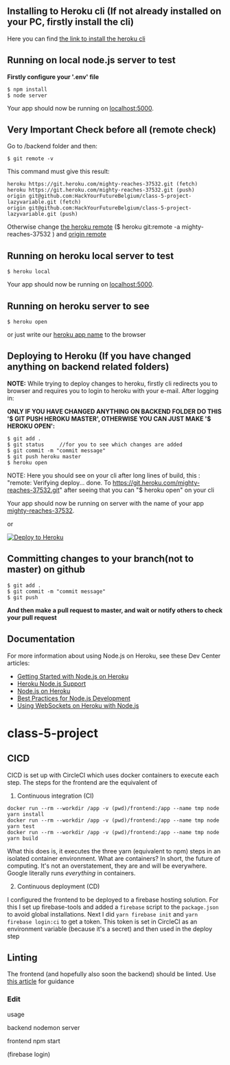 ## Installing to Heroku cli (If not already installed on your PC, firstly install the cli)

Here you can find [the link to install the heroku cli](https://devcenter.heroku.com/categories/command-line)

## Running on local node.js server to test

**Firstly configure your '.env' file**

```
$ npm install
$ node server

```

Your app should now be running on [localhost:5000](http://localhost:5000/).

## Very Important Check before all (remote check)

Go to /backend folder and then:

```
$ git remote -v

```

This command must give this result:

```
heroku https://git.heroku.com/mighty-reaches-37532.git (fetch)
heroku https://git.heroku.com/mighty-reaches-37532.git (push)
origin git@github.com:HackYourFutureBelgium/class-5-project-lazyvariable.git (fetch)
origin git@github.com:HackYourFutureBelgium/class-5-project-lazyvariable.git (push)

```

Otherwise change [the heroku remote](https://stackoverflow.com/questions/6226846/how-to-change-a-git-remote-on-heroku) (\$ heroku git:remote -a mighty-reaches-37532
) and [origin remote](https://stackoverflow.com/questions/22694294/reconnect-remote-origin)

## Running on heroku local server to test

```
$ heroku local

```

Your app should now be running on [localhost:5000](http://localhost:5000/).

## Running on heroku server to see

```
$ heroku open

```

or just write our [heroku app name](https://mighty-reaches-37532.herokuapp.com/) to the browser

## Deploying to Heroku (If you have changed anything on backend related folders)

**NOTE:** While trying to deploy changes to heroku, firstly cli redirects you to browser and requires you to login to heroku with your e-mail. After logging in:

**ONLY IF YOU HAVE CHANGED ANYTHING ON BACKEND FOLDER DO THIS '$ GIT PUSH HEROKU MASTER', OTHERWISE YOU CAN JUST MAKE '$ HEROKU OPEN':**

```
$ git add .
$ git status     //for you to see which changes are added
$ git commit -m "commit message"
$ git push heroku master
$ heroku open
```

NOTE: Here you should see on your cli after long lines of build, this :
"remote: Verifying deploy... done.
To https://git.heroku.com/mighty-reaches-37532.git"
after seeing that you can "\$ heroku open" on your cli

Your app should now be running on server with the name of your app [mighty-reaches-37532](https://mighty-reaches-37532.herokuapp.com/).

or

[![Deploy to Heroku](https://www.herokucdn.com/deploy/button.png)](https://heroku.com/deploy)

## Committing changes to your branch(not to master) on github

```
$ git add .
$ git commit -m "commit message"
$ git push
```

**And then make a pull request to master, and wait or notify others to check your pull request**

## Documentation

For more information about using Node.js on Heroku, see these Dev Center articles:

- [Getting Started with Node.js on Heroku](https://devcenter.heroku.com/articles/getting-started-with-nodejs)
- [Heroku Node.js Support](https://devcenter.heroku.com/articles/nodejs-support)
- [Node.js on Heroku](https://devcenter.heroku.com/categories/nodejs)
- [Best Practices for Node.js Development](https://devcenter.heroku.com/articles/node-best-practices)
- [Using WebSockets on Heroku with Node.js](https://devcenter.heroku.com/articles/node-websockets)

# class-5-project

## CICD

CICD is set up with CircleCI which uses docker containers to execute each step. The steps for the frontend are the equivalent of

1. Continuous integration (CI)

```
docker run --rm --workdir /app -v (pwd)/frontend:/app --name tmp node yarn install
docker run --rm --workdir /app -v (pwd)/frontend:/app --name tmp node yarn test
docker run --rm --workdir /app -v (pwd)/frontend:/app --name tmp node yarn build
```

What this does is, it executes the three yarn (equivalent to npm) steps in an isolated container environment. What are containers? In short, the future of computing. It's not an overstatement, they are and will be everywhere. Google literally runs _everything_ in containers.

2. Continuous deployment (CD)

I configured the frontend to be deployed to a firebase hosting solution. For this I set up firebase-tools and added a `firebase` script to the `package.json` to avoid global installations. Next I did
`yarn firebase init` and
`yarn firebase login:ci` to get a token. This token is set in CircleCI as an environment variable (because it's a secret) and then used in the deploy step

## Linting

The frontend (and hopefully also soon the backend) should be linted. Use [this article](https://medium.com/@pppped/extend-create-react-app-with-airbnbs-eslint-config-prettier-flow-and-react-testing-library-96627e9a9672) for guidance

### Edit

usage

backend nodemon server

frontend npm start

(firebase login)
